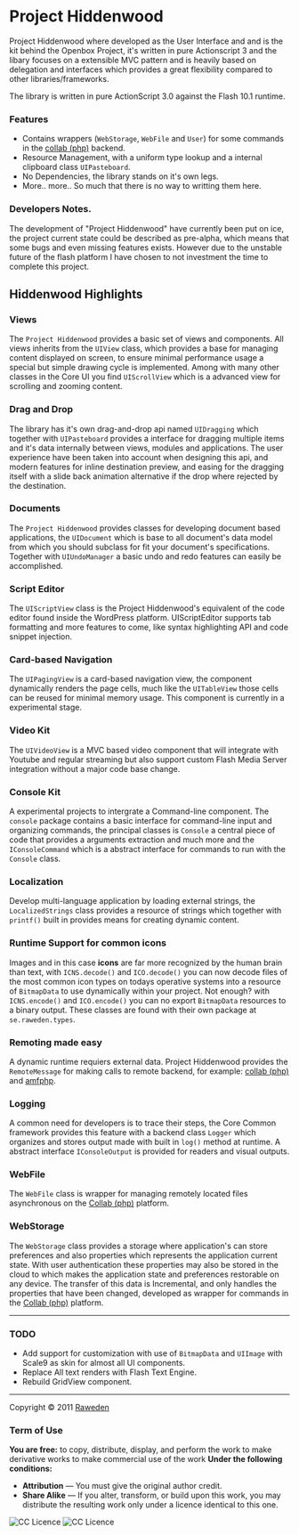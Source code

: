 # Project Hiddenwood

Project Hiddenwood where developed as the User Interface and and is the kit behind the Openbox Project, it's written in pure Actionscript 3 and the libary focuses on a extensible MVC pattern and is heavily based on delegation and interfaces which provides a great flexibility compared to other libraries/frameworks.

The library is written in pure ActionScript 3.0 against the Flash 10.1 runtime.

### Features

* Contains wrappers (`WebStorage`, `WebFile` and `User`) for some commands in the [collab (php)]() backend.
* Resource Management, with a uniform type lookup and a internal clipboard class `UIPasteboard`.
* No Dependencies, the library stands on it's own legs.
* More.. more.. So much that there is no way to writting them here.

### Developers Notes.

The development of "Project Hiddenwood" have currently been put on ice, the project current state could be described as pre-alpha, which means that some bugs and even missing features exists. However due to the unstable future of the flash platform I have chosen to not investment the time to complete this project. 

## Hiddenwood Highlights 

### Views
The `Project Hiddenwood` provides a basic set of views and components. All views inherits from the `UIView` class, which provides a base for managing content displayed on screen, to ensure minimal performance usage a special but simple drawing cycle is implemented. Among with many other classes in the Core UI you find `UIScrollView` which is a advanced view for scrolling and zooming content.

### Drag and Drop
The library has it's own drag-and-drop api named `UIDragging` which together with `UIPasteboard` provides a interface for dragging multiple items and it's data internally between views, modules and applications. The user experience have been taken into account when designing this api, and modern features for inline destination preview, and easing for the dragging itself with a slide back animation alternative if the drop where rejected by the destination.

### Documents
The `Project Hiddenwood` provides classes for developing document based applications, the `UIDocument` which is base to all document's data model from which you should subclass for fit your document's specifications. Together with `UIUndoManager` a basic undo and redo features can easily be accomplished.

### Script Editor
The `UIScriptView` class is the Project Hiddenwood's equivalent of the code editor found inside the WordPress platform. UIScriptEditor supports tab formatting and more features to come, like syntax highlighting API and code snippet injection.

### Card-based Navigation
The `UIPagingView` is a card-based navigation view, the component dynamically renders the page cells, much like the `UITableView` those cells can be reused for minimal memory usage. This component is currently in a experimental stage.

### Video Kit
The `UIVideoView` is a MVC based video component that will integrate with Youtube and regular streaming but also support custom Flash Media Server integration without a major code base change.

### Console Kit
A experimental projects to intergrate a Command-line component. The `console` package contains a basic interface for command-line input and organizing commands, the principal classes is `Console` a central piece of code that provides a arguments extraction and much more and the `IConsoleCommand` which is a abstract interface for commands to run with the `Console` class.

### Localization
Develop multi-language application by loading external strings, the `LocalizedStrings` class provides a resource of strings which together with `printf()` built in provides means for creating dynamic content.

### Runtime Support for common icons
Images and in this case **icons** are far more recognized by the human brain than text, with `ICNS.decode()` and `ICO.decode()` you can now decode files of the most common icon types on todays operative systems into a resource of `BitmapData` to use dynamically within your project. Not enough? with `ICNS.encode()` and `ICO.encode()` you can no export `BitmapData` resources to a binary output. These classes are found with their own package at `se.raweden.types`.

### Remoting made easy
A dynamic runtime requiers external data. Project Hiddenwood provides the `RemoteMessage` for making calls to remote backend, for example: [collab (php)](https://github.com/raweden/Collab.php) and [amfphp](https://github.com/silexlabs/amfphp-2.0).

### Logging
A common need for developers is to trace their steps, the Core Common framework provides this feature with a backend class `Logger` which organizes and stores output made with built in `log()` method at runtime. A abstract interface `IConsoleOutput` is provided for readers and visual outputs.

### WebFile
The `WebFile` class is wrapper for managing remotely located files asynchronous on the [Collab (php)](https://github.com/raweden/Collab.php) platform.

### WebStorage
The `WebStorage` class provides a storage where application's can store preferences and also properties which represents the application current state. With user authentication these properties may also be stored in the cloud to which makes the application state and preferences restorable on any device. The transfer of this data is Incremental, and only handles the properties that have been changed, developed as wrapper for commands in the [Collab (php)](https://github.com/raweden/Collab.php) platform.

*  *  *

### TODO

* Add support for customization with use of `BitmapData` and `UIImage` with Scale9 as skin for almost all UI components.
* Replace All text renders with Flash Text Engine.
* Rebuild GridView component.

*  *  *

Copyright © 2011 [Raweden](http://raweden.se)

### Term of Use
**You are free:** to copy, distribute, display, and perform the work
to make derivative works
to make commercial use of the work
**Under the following conditions:**

* **Attribution** — You must give the original author credit.
* **Share Alike** — If you alter, transform, or build upon this work, you may distribute the resulting work only under a licence identical to this one.

![CC Licence](http://raweden.se/public/github/by.png)  ![CC Licence](http://raweden.se/public/github/sa.png)
	
	

		